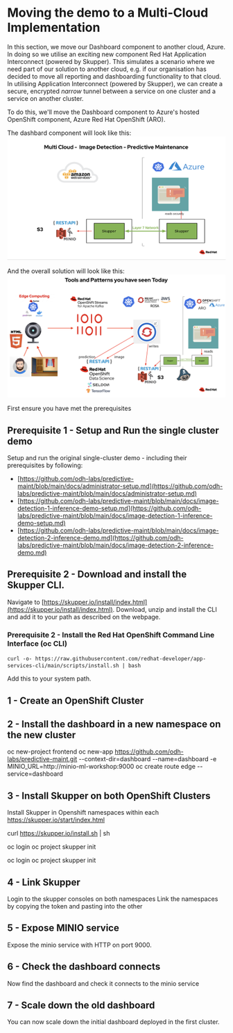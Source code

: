 # Moving the demo to a Multi-Cloud Implementation
In this section, we move our Dashboard component to another cloud, Azure. In doing so we utilise an exciting new component Red Hat Application Interconnect (powered by Skupper).
This simulates a scenario where we need part of our solution to another cloud, e.g. if our organisation has decided to move all reporting and dashboarding functionality to that cloud.
In utilising Application Interconnect (powered by Skupper), we can create a secure, encrypted *narrow* tunnel between a service on one cluster and a service on another cluster.

To do this, we'll move the Dashboard component to Azure's hosted OpenShift component, Azure Red Hat OpenShift (ARO).

The dashbard component will look like this:
![images/7-interconnect-setup/1-dashboard-aro-interconnect.png](images/7-interconnect-setup/1-dashboard-aro-interconnect.png) 

And the overall solution will look like this:
![images/7-interconnect-setup/2-overall-solution-dashboard-aro-interconnect.png](images/7-interconnect-setup/2-overall-solution-dashboard-aro-interconnect.png) 

First ensure you have met the prerequisites

## Prerequisite 1 - Setup and Run the single cluster demo

Setup and run the original single-cluster demo - including their prerequisites by following:
- [https://github.com/odh-labs/predictive-maint/blob/main/docs/administrator-setup.md](https://github.com/odh-labs/predictive-maint/blob/main/docs/administrator-setup.md)
- [https://github.com/odh-labs/predictive-maint/blob/main/docs/image-detection-1-inference-demo-setup.md](https://github.com/odh-labs/predictive-maint/blob/main/docs/image-detection-1-inference-demo-setup.md)
- [https://github.com/odh-labs/predictive-maint/blob/main/docs/image-detection-2-inference-demo.md](https://github.com/odh-labs/predictive-maint/blob/main/docs/image-detection-2-inference-demo.md)

## Prerequisite 2 - Download and install the Skupper CLI.

Navigate to [https://skupper.io/install/index.html](https://skupper.io/install/index.html). Download, unzip and install the CLI and add it to your path as described on the webpage.






### Prerequisite 2 - Install the Red Hat OpenShift Command Line Interface (oc CLI)
```
curl -o- https://raw.githubusercontent.com/redhat-developer/app-services-cli/main/scripts/install.sh | bash
```
Add this to your system path.







## 1 - Create an OpenShift Cluster

## 2 - Install the dashboard in a new namespace on the new cluster
oc new-project frontend
oc new-app https://github.com/odh-labs/predictive-maint.git  --context-dir=dashboard  --name=dashboard -e MINIO_URL=http://minio-ml-workshop:9000
oc create route edge --service=dashboard

## 3 - Install Skupper on both OpenShift Clusters
Install Skupper in Openshift namespaces within each
https://skupper.io/start/index.html

curl https://skupper.io/install.sh | sh

oc login <cluster-1>
oc project <namespace>
skupper init

oc login <cluster-2>
oc project <namespace>
skupper init

## 4 - Link Skupper

Login to the skupper consoles on both namespaces
Link the namespaces by copying the token and pasting into the other

## 5 - Expose MINIO service

Expose the minio service with HTTP on port 9000.


## 6 - Check the dashboard connects

Now find the dashboard and check it connects to the minio service

## 7 - Scale down the old dashboard

You can now scale down the initial dashboard deployed in the first cluster.

